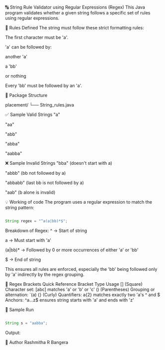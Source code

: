 🔠 String Rule Validator using Regular Expressions (Regex)
This Java program validates whether a given string follows a specific set of rules using regular expressions.

📜 Rules Defined
The string must follow these strict formatting rules:

The first character must be 'a'.

'a' can be followed by:

another 'a'

a 'bb'

or nothing

Every 'bb' must be followed by an 'a'.

📁 Package Structure

placement/
└── String_rules.java

✅ Sample Valid Strings
"a"

"aa"

"abb"

"abba"

"aabba"

❌ Sample Invalid Strings
"bba" (doesn't start with a)

"abbb" (bb not followed by a)

"abbabb" (last bb is not followed by a)

"aab" (b alone is invalid)

💡 Working of code
The program uses a regular expression to match the string pattern:

```java

String regex = "^a(a|bb)*$";

```
Breakdown of Regex:
^ → Start of string

a → Must start with 'a'

(a|bb)* → Followed by 0 or more occurrences of either 'a' or 'bb'

$ → End of string

This ensures all rules are enforced, especially the 'bb' being followed only by 'a' indirectly by the regex grouping.



🧠 Regex Brackets Quick Reference
Bracket Type	Usage
[] (Square)	Character set: [abc] matches 'a' or 'b' or 'c'
() (Parentheses)	Grouping or alternation: `(a)
{} (Curly)	Quantifiers: a{2} matches exactly two 'a's
^ and $	Anchors: ^a...z$ ensures string starts with 'a' and ends with 'z'

🧪 Sample Run
```java

String s = "aabba";
```

Output:



👤 Author
Rashmitha R Bangera